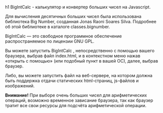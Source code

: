 h1 BigIntCalc - калькулятор и конвертер больших чисел на Javascript.

Для вычисления десятичных больших чисел была использована библиотека Big Number, 
созданная Jonas Raoni Soares Silva. 
Подробнее об этой библиотеке в каталоге classes.bignumber.

BigIntCalc — это свободное программное обеспечение распространяемое по лицензии 
GNU GPL.

Вы можете запустить BigIntCalc , непосредственно с помощью вашего браузера, 
выбрав файл index.html, и в контекстном меню нажав «открыть с помощью» (или 
подобный пункт в вашей ОС), далее, выбрав браузер.

Либо, вы можете запустить файл на веб-сервере, на котором должна быть поддержка 
отдачи статических html-страниц, js-файлов и изображений.

**Внимание!** При выборе очень больших чисел для арифметических операций, возможно 
временное зависание браузера, так как браузер тратит все свои ресурсы для подсчёта арифметической операции.